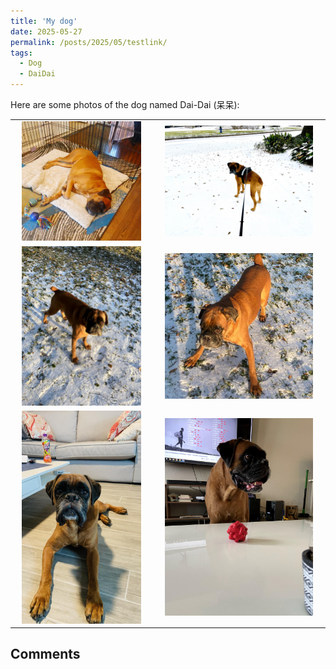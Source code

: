 ```yaml
---
title: 'My dog'
date: 2025-05-27
permalink: /posts/2025/05/testlink/
tags:
  - Dog
  - DaiDai 
---
```

 
Here are some photos of the dog named Dai-Dai (呆呆):

<table>
  <tr>
    <td align="center">
      <img src="/images/dd/IMG_3170.JPG" alt="IMG_3170" width="90%">
    </td>
    <td align="center">
      <img src="/images/dd/IMG_3858x.jpg" alt="IMG_3858x" width="90%">
    </td>
  </tr>
  <tr>
    <td align="center">
      <img src="/images/dd/IMG_3873x.jpg" alt="IMG_3873x" width="90%">
    </td>
    <td align="center">
      <img src="/images/dd/IMG_3945.JPG" alt="IMG_3945" width="90%">
    </td>
  </tr>
  <tr>
    <td align="center">
      <img src="/images/dd/IMG_5192x.jpg" alt="IMG_5192x" width="90%">
    </td>
    <td align="center">
      <img src="/images/dd/IMG_5448x.jpg" alt="IMG_5448x" width="90%">
    </td>
  </tr>
 
</table>


<div id="comments">
  <h2>Comments</h2>
  <script src="https://utteranc.es/client.js"
          repo="ypei1/ypei1.github.io"
          issue-term="pathname"
          label="blog-comment"
          theme="github-light"
          crossorigin="anonymous"
          async>
  </script>
</div>
